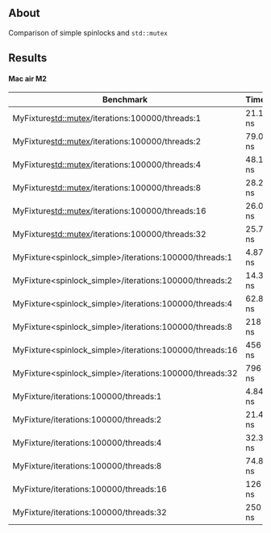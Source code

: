 ## About

Comparison of simple spinlocks and `std::mutex`

## Results

#### Mac air M2

| Benchmark                                               | Time    | CPU     |
|---------------------------------------------------------|---------|---------|
| MyFixture<std::mutex>/iterations:100000/threads:1       | 21.1 ns | 21.1 ns |
| MyFixture<std::mutex>/iterations:100000/threads:2       | 79.0 ns | 155 ns  |
| MyFixture<std::mutex>/iterations:100000/threads:4       | 48.1 ns | 157 ns  |
| MyFixture<std::mutex>/iterations:100000/threads:8       | 28.2 ns | 157 ns  |
| MyFixture<std::mutex>/iterations:100000/threads:16      | 26.0 ns | 201 ns  |
| MyFixture<std::mutex>/iterations:100000/threads:32      | 25.7 ns | 204 ns  |
| MyFixture<spinlock_simple>/iterations:100000/threads:1  | 4.87 ns | 4.88 ns |
| MyFixture<spinlock_simple>/iterations:100000/threads:2  | 14.3 ns | 28.6 ns |
| MyFixture<spinlock_simple>/iterations:100000/threads:4  | 62.8 ns | 249 ns  |
| MyFixture<spinlock_simple>/iterations:100000/threads:8  | 218 ns  | 1693 ns |
| MyFixture<spinlock_simple>/iterations:100000/threads:16 | 456 ns  | 3742 ns |
| MyFixture<spinlock_simple>/iterations:100000/threads:32 | 796 ns  | 6638 ns |
| MyFixture<spinlock2>/iterations:100000/threads:1        | 4.84 ns | 4.83 ns |
| MyFixture<spinlock2>/iterations:100000/threads:2        | 21.4 ns | 42.9 ns |
| MyFixture<spinlock2>/iterations:100000/threads:4        | 32.3 ns | 129 ns  |
| MyFixture<spinlock2>/iterations:100000/threads:8        | 74.8 ns | 586 ns  |
| MyFixture<spinlock2>/iterations:100000/threads:16       | 126 ns  | 1173 ns |
| MyFixture<spinlock2>/iterations:100000/threads:32       | 250 ns  | 2220 ns |
